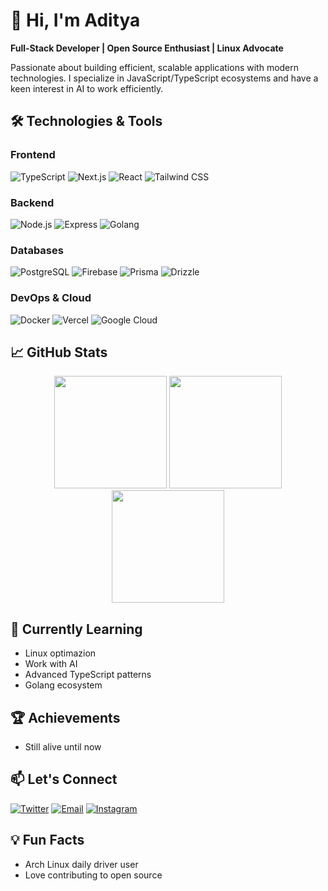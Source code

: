 # 👋 Hi, I'm Aditya

**Full-Stack Developer | Open Source Enthusiast | Linux Advocate**

Passionate about building efficient, scalable applications with modern technologies. I specialize in JavaScript/TypeScript ecosystems and have a keen interest in AI to work efficiently.

## 🛠️ Technologies & Tools

### Frontend

![TypeScript](https://img.shields.io/badge/-TypeScript-3178C6?style=flat&logo=typescript&logoColor=white)
![Next.js](https://img.shields.io/badge/-Next.js-000000?style=flat&logo=next.js&logoColor=white)
![React](https://img.shields.io/badge/-React-61DAFB?style=flat&logo=react&logoColor=black)
![Tailwind CSS](https://img.shields.io/badge/-Tailwind_CSS-38B2AC?style=flat&logo=tailwind-css&logoColor=white)

### Backend

![Node.js](https://img.shields.io/badge/-Node.js-339933?style=flat&logo=node.js&logoColor=white)
![Express](https://img.shields.io/badge/-Express-000000?style=flat&logo=express&logoColor=white)
![Golang](https://img.shields.io/badge/-Golang-E0234E?style=flat&logo=go&logoColor=white)

### Databases

![PostgreSQL](https://img.shields.io/badge/-PostgreSQL-4169E1?style=flat&logo=postgresql&logoColor=white)
![Firebase](https://img.shields.io/badge/-Firebase-47A248?style=flat&logo=firebase&logoColor=white)
![Prisma](https://img.shields.io/badge/-Prisma-2D3748?style=flat&logo=prisma&logoColor=white)
![Drizzle](https://img.shields.io/badge/-Drizzle-2D3748?style=flat&logo=drizzle&logoColor=white)

### DevOps & Cloud

![Docker](https://img.shields.io/badge/-Docker-2496ED?style=flat&logo=docker&logoColor=white)
![Vercel](https://img.shields.io/badge/-Vercel-000000?style=flat&logo=vercel&logoColor=white)
![Google Cloud](https://img.shields.io/badge/-Google_Cloud-4285F4?style=flat&logo=google-cloud&logoColor=white)

## 📈 GitHub Stats

<div align="center">
  <img height="180em" src="https://github-readme-stats.vercel.app/api?username=AdityaZxxx&show_icons=true&theme=github_dark&include_all_commits=true&count_private=true"/>
  <img height="180em" src="https://github-readme-stats.vercel.app/api/top-langs/?username=AdityaZxxx&layout=compact&langs_count=8&theme=github_dark"/>
  <img height="180em" src="https://github-readme-streak-stats.herokuapp.com/?user=AdityaZxxx&theme=github-dark"/>
</div>

## 🌱 Currently Learning

- Linux optimazion
- Work with AI
- Advanced TypeScript patterns
- Golang ecosystem

## 🏆 Achievements

- Still alive until now

## 📫 Let's Connect

[![Twitter](https://img.shields.io/badge/-Twitter-1DA1F2?style=for-the-badge&logo=twitter&logoColor=white)](https://twitter.com/adxxya30)
[![Email](https://img.shields.io/badge/-Email-D14836?style=for-the-badge&logo=gmail&logoColor=white)](mailto:adityaofficial714@gmail.com)
[![Instagram](https://img.shields.io/badge/-instagram-D14836?style=for-the-badge&logo=instagram&logoColor=white)](https://twitter.com/adxxya30)

## 💡 Fun Facts

- Arch Linux daily driver user
- Love contributing to open source
